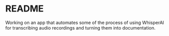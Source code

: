 # README

Working on an app that automates some of the process of using WhisperAI for transcribing audio recordings and turning them into documentation.
